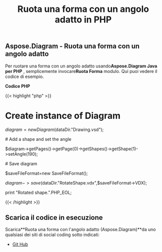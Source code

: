 ﻿---
title: Ruota una forma con un angolo adatto in PHP
type: docs
weight: 80
url: /it/java/rotate-a-shape-with-suitable-angle-in-php/
---
## **Aspose.Diagram - Ruota una forma con un angolo adatto**
 Per ruotare una forma con un angolo adatto usando**Aspose.Diagram Java per PHP** , semplicemente invocare**Ruota Forma** modulo. Qui puoi vedere il codice di esempio.

**Codice PHP**

{{< highlight "php" >}}

 # Create instance of Diagram

$diagram=new Diagram($dataDir."Drawing.vsd");

\# Add a shape and set the angle

$diagram->getPages()->getPage(0)->getShapes()->getShape(1)->setAngle(190);

\# Save diagram

$saveFileFormat=new SaveFileFormat();

$diagram->save($dataDir."RotateShape.vdx",$saveFileFormat->VDX);

print "Rotated shape.".PHP_EOL;

{{< /highlight >}}
## **Scarica il codice in esecuzione**
 Scarica**Ruota una forma con l'angolo adatto (Aspose.Diagram)**da uno qualsiasi dei siti di social coding sotto indicati:

- [Git Hub](https://github.com/asposediagram/Aspose.Diagram-for-Java/blob/master/Plugins/Aspose_Diagram_Java_for_PHP/src/aspose/diagram/WorkingwithShapes/RotateShape.php)
